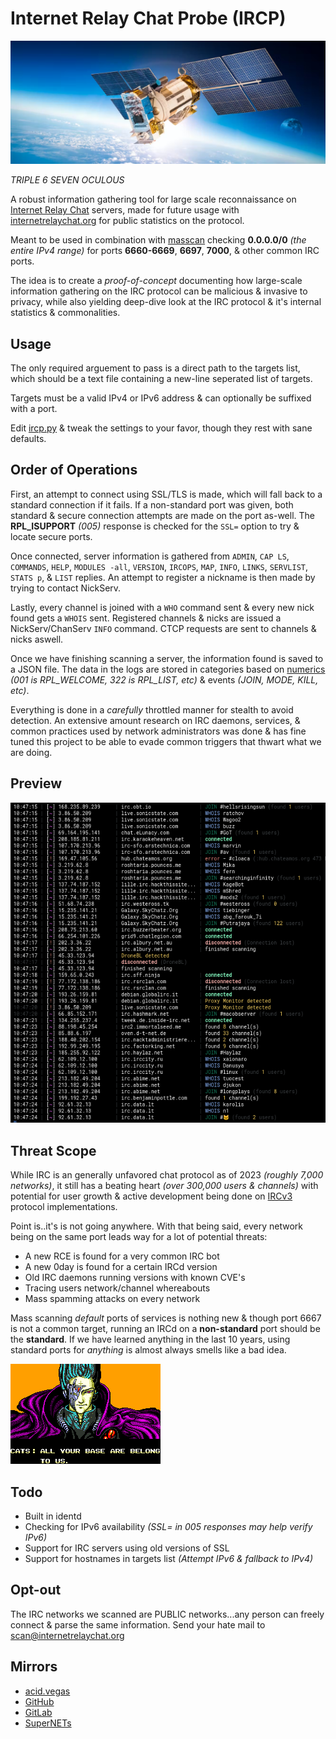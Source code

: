 # Internet Relay Chat Probe (IRCP)

![](.screens/ircp.png)

*TRIPLE 6 SEVEN OCULOUS*

A robust information gathering tool for large scale reconnaissance on [Internet Relay Chat](https://en.wikipedia.org/wiki/Internet_Relay_Chat) servers, made for future usage with [internetrelaychat.org](https://internetrelaychat.org) for public statistics on the protocol.

Meant to be used in combination with [masscan](https://github.com/robertdavidgraham/masscan) checking **0.0.0.0/0** *(the entire IPv4 range)* for ports **6660-6669**, **6697**, **7000**, & other common IRC ports.

The idea is to create a *proof-of-concept* documenting how large-scale information gathering on the IRC protocol can be malicious & invasive to privacy, while also yielding deep-dive look at the IRC protocol & it's internal statistics & commonalities.

## Usage
The only required arguement to pass is a direct path to the targets list, which should be a text file containing a new-line seperated list of targets.

Targets must be a valid IPv4 or IPv6 address & can optionally be suffixed with a port.

Edit [ircp.py](https://github.com/internet-relay-chat/IRCP/blob/master/ircp.py) & tweak the settings to your favor, though they rest with sane defaults.

## Order of Operations
First, an attempt to connect using SSL/TLS is made, which will fall back to a standard connection if it fails. If a non-standard port was given, both standard & secure connection attempts are made on the port as-well. The **RPL_ISUPPORT** *(005)* response is checked for the `SSL=` option to try & locate secure ports.

Once connected, server information is gathered from `ADMIN`, `CAP LS`, `COMMANDS`, `HELP`, `MODULES -all`, `VERSION`, `IRCOPS`, `MAP`, `INFO`, `LINKS`, `SERVLIST`, `STATS p`, & `LIST` replies. An attempt to register a nickname is then made by trying to contact NickServ.

Lastly, every channel is joined with a `WHO` command sent & every new nick found gets a `WHOIS` sent. Registered channels & nicks are issued a NickServ/ChanServ `INFO` command. CTCP requests are sent to channels & nicks aswell.

Once we have finishing scanning a server, the information found is saved to a JSON file. The data in the logs are stored in categories based on [numerics](https://raw.githubusercontent.com/internet-relay-chat/random/master/numerics.txt) *(001 is RPL_WELCOME, 322 is RPL_LIST, etc)* & events *(JOIN, MODE, KILL, etc)*.

Everything is done in a *carefully* throttled manner for stealth to avoid detection. An extensive amount research on IRC daemons, services, & common practices used by network administrators was done & has fine tuned this project to be able to evade common triggers that thwart what we are doing.

## Preview
![](.screens/preview.png)

## Threat Scope
While IRC is an generally unfavored chat protocol as of 2023 *(roughly 7,000 networks)*, it still has a beating heart *(over 300,000 users & channels)* with potential for user growth & active development being done on [IRCv3](https://ircv3.net/) protocol implementations.

Point is..it's is not going anywhere. With that being said, every network being on the same port leads way for a lot of potential threats:

* A new RCE is found for a very common IRC bot
* A new 0day is found for a certain IRCd version
* Old IRC daemons running versions with known CVE's
* Tracing users network/channel whereabouts
* Mass spamming attacks on every network

Mass scanning *default* ports of services is nothing new & though port 6667 is not a common target, running an IRCd on a **non-standard** port should be the **standard**. If we have learned anything in the last 10 years, using standard ports for *anything* is almost always smells like a bad idea.

![](.screens/base.png)

## Todo
* Built in identd
* Checking for IPv6 availability *(SSL= in 005 responses may help verify IPv6)*
* Support for IRC servers using old versions of SSL
* Support for hostnames in targets list *(Attempt IPv6 & fallback to IPv4)*

## Opt-out
The IRC networks we scanned are PUBLIC networks...any person can freely connect & parse the same information. Send your hate mail to [scan@internetrelaychat.org](mailto://scan@internetrelaychat.org)

## Mirrors
- [acid.vegas](https://git.acid.vegas/ircp)
- [GitHub](https://github.com/acidvegas/ircp)
- [GitLab](https://gitlab.com/acidvegas/ircp)
- [SuperNETs](https://git.supernets.org/acidvegas/ircp)